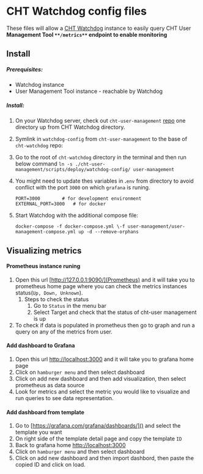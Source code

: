 # CHT Watchdog config files

These files will allow a [CHT Watchdog](https://github.com/medic/cht-watchdog/) instance to easily query CHT User **Management Tool **`**/metrics**`** endpoint to enable monitoring**

## Install

##### Prerequisites:

* Watchdog instance
* User Management Tool instance - reachable by Watchdog

##### Install:

1. On your Watchdog server, check out `cht-user-management` [repo](https://github.com/medic/cht-user-management/) one directory up from CHT Watchdog directory.
2. Symlink in `watchdog-config` from `cht-user-management`  to the base of `cht-watchdog` repo:
3. Go to the root of `cht-watchdog` directory in the terminal and then run below command `ln -s ./cht-user-management/scripts/deploy/watchdog-config/ user-management`
4. You might need to update thes variables in **.**`env` from  directory to avoid conflict with the port `3000` on which `grafana` is runing.

   ```
   PORT=3000 		# for development environment
   EXTERNAL_PORT=3000	# for docker
   ```
5. Start Watchdog with the additional compose file:

   ```
   docker-compose -f docker-compose.yml \-f user-management/user-management-compose.yml up -d --remove-orphans
   ```











## Visualizing metrics

#### Prometheus instance runing

1. Open this url [http://127.0.0.1:9090/](Prometheus) and it will take you to prometheus home page where you can check the metrics instances status(`Up, Down, Unknown`).
   1. Steps to check the status
      1. Go to `Status` in the menu bar
      2. Select Target  and check that the status of cht-user management is up
2. To check if data is populated in prometheus then go to graph and run a query on any of the metrics from user.

#### Add dashboard to Grafana

1. Open this url [http://localhost:3000]() and it will take you to grafana home page
2. Click on `hamburger menu` and then select dashboard
3. Click on add new dashboard and then add visualization, then select prometheus as data source
4. Look for metrics and select the metric you would like to visualize and run queries to see data representation.

#### Add dashboard from template

1. Go to [https://grafana.com/grafana/dashboards/]() and select the template you want
2. On right side of the template detail page and copy the template `ID`
3. Back to grafana home [http://localhost:3000]()
4. Click on `hamburger menu` and then select dashboard
5. Click on add new dashboard and then import dashbord, then paste the copied ID and click on load.
